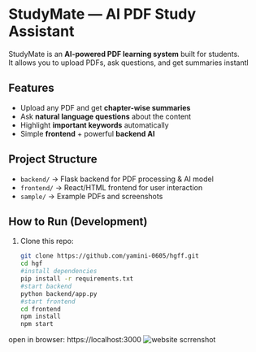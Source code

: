 # StudyMate — AI PDF Study Assistant

StudyMate is an **AI-powered PDF learning system** built for students.  
It allows you to upload PDFs, ask questions, and get summaries instantl
##  Features
- Upload any PDF and get **chapter-wise summaries**  
- Ask **natural language questions** about the content  
- Highlight **important keywords** automatically  
- Simple **frontend** + powerful **backend AI** 
##  Project Structure
- `backend/` → Flask backend for PDF processing & AI model  
- `frontend/` → React/HTML frontend for user interaction  
- `sample/` → Example PDFs and screenshots 
##  How to Run (Development)
1. Clone this repo:
   ```bash
   git clone https://github.com/yamini-0605/hgff.git
   cd hgf
   #install dependencies
   pip install -r requirements.txt
   #start backend
   python backend/app.py
   #start frontend
   cd frontend
   npm install
   npm start
open in browser: https://localhost:3000
![website scrrenshot](983ad379-1150-4716-a745-ab4c52c82da0.jpg)
